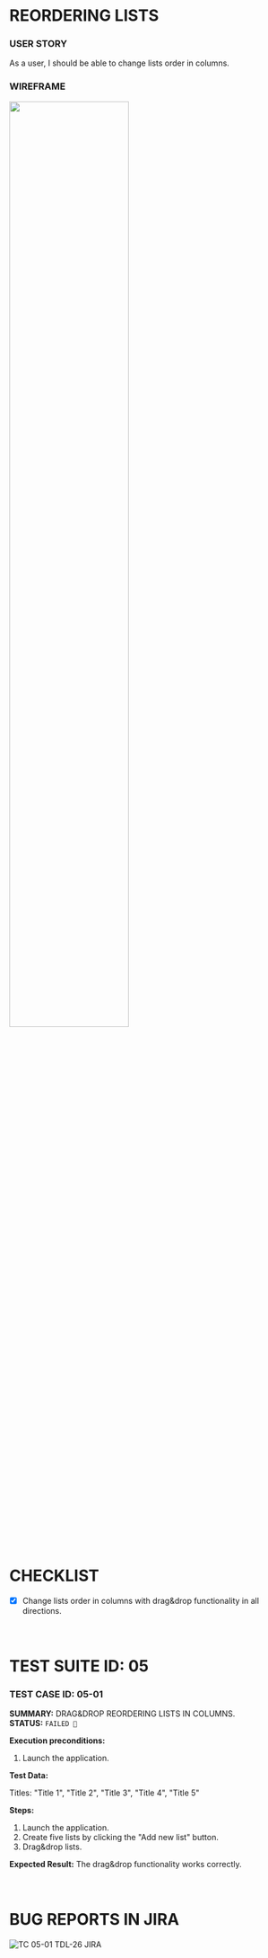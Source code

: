 # REORDERING LISTS

### USER STORY
As a user, I should be able to change lists order in columns.

### WIREFRAME

<img src="https://user-images.githubusercontent.com/80547490/221413758-e402880a-2d8a-49bb-84cb-4aa1c83f0a4f.png" width=65% high=65%>
<br><br><br>

# CHECKLIST

- [x] Change lists order in columns with drag&drop functionality in all directions.
<br><br><br>





# TEST SUITE ID: 05


### TEST CASE ID: 05-01

**SUMMARY:** DRAG&DROP REORDERING LISTS IN COLUMNS. <br>
**STATUS:** `FAILED 🔴` <br> 

**Execution preconditions:**
  1. Launch the application.

**Test Data:** 
<p>Titles: "Title 1", "Title 2", "Title 3", "Title 4", "Title 5" <br>
  
**Steps:**
  1. Launch the application.
  2. Create five lists by clicking the "Add new list" button.
  3. Drag&drop lists.
  
**Expected Result:** The drag&drop functionality works correctly. <br><br><br>

  
  
  
# BUG REPORTS IN JIRA

![TC 05-01 TDL-26 JIRA](https://user-images.githubusercontent.com/80547490/221486084-00c523e7-f172-44fa-a29e-7f02c50dfced.png)

